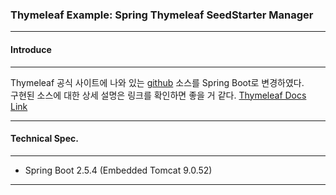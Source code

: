 ### Thymeleaf Example: Spring Thymeleaf SeedStarter Manager   

---

#### Introduce

---
Thymeleaf 공식 사이트에 나와 있는 [github](https://github.com/thymeleaf/thymeleafexamples-stsm) 소스를 Spring Boot로 변경하였다.    
구현된 소스에 대한 상세 설명은 링크를 확인하면 좋을 거 같다. [Thymeleaf Docs Link](https://www.thymeleaf.org/doc/tutorials/3.0/thymeleafspring.html)    

---

#### Technical Spec.

---
* Spring Boot 2.5.4 (Embedded Tomcat 9.0.52)


---